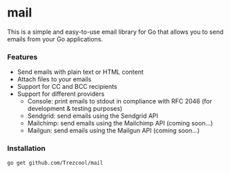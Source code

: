 # mail

This is a simple and easy-to-use email library for Go that allows you to send emails from your Go applications.

### Features
- Send emails with plain text or HTML content
- Attach files to your emails
- Support for CC and BCC recipients
- Support for different providers
  - Console: print emails to stdout in compliance with RFC 2046 (for development & testing purposes)
  - Sendgrid: send emails using the Sendgrid API
  - Mailchimp: send emails using the Mailchimp API (coming soon...)
  - Mailgun: send emails using the Mailgun API (coming soon...)

### Installation
```bash
go get github.com/Trezcool/mail
```
